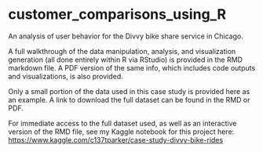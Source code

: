 # customer_comparisons_using_R
An analysis of user behavior for the Divvy bike share service in Chicago.

A full walkthrough of the data manipulation, analysis, and visualization generation (all done entirely within R via RStudio) is provided in the RMD markdown file. A PDF version of the same info, which includes code outputs and visualizations, is also provided.

Only a small portion of the data used in this case study is provided here as an example. A link to download the full dataset can be found in the RMD or PDF.

For immediate access to the full dataset used, as well as an interactive version of the RMD file, see my Kaggle notebook for this project here: https://www.kaggle.com/c137tparker/case-study-divvy-bike-rides
